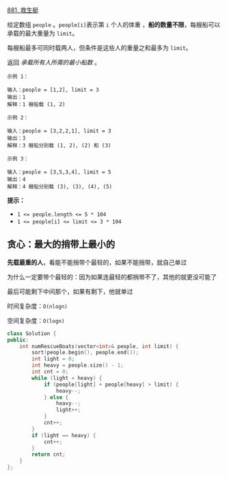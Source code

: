 [881. 救生艇](https://leetcode-cn.com/problems/boats-to-save-people/)

给定数组 `people` 。`people[i]`表示第 `i` 个人的体重 ，**船的数量不限**，每艘船可以承载的最大重量为 `limit`。

每艘船最多可同时载两人，但条件是这些人的重量之和最多为 `limit`。

返回 *承载所有人所需的最小船数* 。

```
示例 1：

输入：people = [1,2], limit = 3
输出：1
解释：1 艘船载 (1, 2)

示例 2：

输入：people = [3,2,2,1], limit = 3
输出：3
解释：3 艘船分别载 (1, 2), (2) 和 (3)

示例 3：

输入：people = [3,5,3,4], limit = 5
输出：4
解释：4 艘船分别载 (3), (3), (4), (5)

```

**提示：**

- `1 <= people.length <= 5 * 104`
- `1 <= people[i] <= limit <= 3 * 104`



## 贪心：最大的捎带上最小的

**先载最重的人**，看能不能捎带个最轻的，如果不能捎带，就自己单过

为什么一定要带个最轻的：因为如果连最轻的都捎带不了，其他的就更没可能了

最后可能剩下中间那个，如果有剩下，他就单过

时间复杂度：`O(nlogn)`

空间复杂度：`O(logn)`

```c++
class Solution {
public:
    int numRescueBoats(vector<int>& people, int limit) {
        sort(people.begin(), people.end());
        int light = 0;
        int heavy = people.size() - 1;
        int cnt = 0;
        while (light < heavy) {
            if (people[light] + people[heavy] > limit) {
                heavy--;
            } else {
                heavy--;
                light++;
            }
            cnt++;
        }
        if (light == heavy) {
            cnt++;
        }
        return cnt;
    }
};
```

